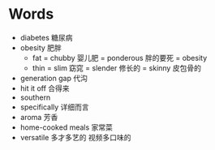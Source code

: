 # Words

- diabetes 糖尿病
- obesity 肥胖
    - fat = chubby 婴儿肥 = ponderous 胖的要死 = obesity
    - thin = slim 窈窕 = slender 修长的 = skinny 皮包骨的
- generation gap 代沟
- hit it off 合得来
- southern
- specifically 详细而言
- aroma 芳香
- home-cooked meals 家常菜
- versatile 多才多艺的 视频多口味的